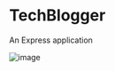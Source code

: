 # TechBlogger
An Express application

![image](https://user-images.githubusercontent.com/105891447/200191016-7a154ebb-03c0-48ea-8203-322cdbb53063.png)
